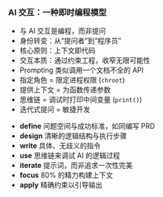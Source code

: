 ### AI 交互：一种即时编程模型

- 与 AI 交互是编程，而非提问
- 身份转变：从“提问者”到“程序员”
- 核心原则：上下文即代码
- 交互本质：通过约束工程，收窄无限可能性
- Prompting 类似调用一个文档不全的 API
- 指定角色 = 限定进程权限 (`chroot`)
- 提供上下文 = 为函数传递参数
- 思维链 = 调试时打印中间变量 (`print()`)
- 迭代式提问 = 敏捷开发
* **define** 问题空间与成功标准，如同编写 PRD
* **design** 清晰的逻辑结构与执行步骤
* **write** 具体、无歧义的指令
* **use** 思维链来调试 AI 的逻辑过程
* **iterate** 提示词，而非追求一次性完美
* **focus** 80% 的精力构建上下文
* **apply** 精确约束以引导输出